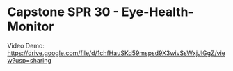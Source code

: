 # Capstone SPR 30 - Eye-Health-Monitor 

Video Demo: https://drive.google.com/file/d/1chfHauSKd59mspsd9X3wivSsWxjJlGgZ/view?usp=sharing
